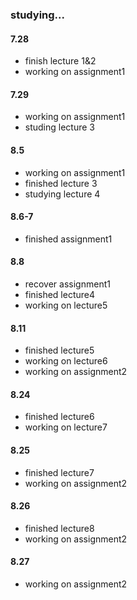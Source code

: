 ### studying...
#### 7.28 
 - finish lecture 1&2
 - working on assignment1

#### 7.29
 - working on assignment1
 - studing lecture 3


#### 8.5
 - working on assignment1
 - finished lecture 3
 - studying lecture 4

#### 8.6-7
 - finished assignment1


#### 8.8
 - recover assignment1
 - finished lecture4
 - working on lecture5


#### 8.11
 - finished lecture5
 - working on lecture6
 - working on assignment2


#### 8.24
 - finished lecture6
 - working on lecture7


#### 8.25
 - finished lecture7
 - working on assignment2

#### 8.26
 - finished lecture8
 - working on assignment2

#### 8.27
 - working on assignment2